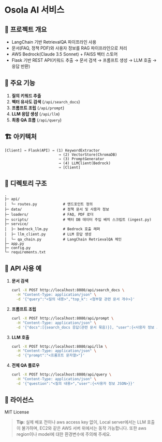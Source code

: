 # Osola AI 서비스

## 📖 프로젝트 개요

* LangChain 기반 RetrievalQA 파이프라인 사용
* 문서(FAQ, 정책 PDF)와 사용자 정보를 RAG 파이프라인으로 처리
* AWS Bedrock(Claude 3.5 Sonnet) + FAISS 벡터 스토어
* Flask 기반 REST API(키워드 추출 → 문서 검색 → 프롬프트 생성 → LLM 호출 → 응답 반환)

## 🚀 주요 기능

1. **질의 키워드 추출**
2. **벡터 유사도 검색** (`/api/search_docs`)
3. **프롬프트 조립** (`/api/prompt`)
4. **LLM 응답 생성** (`/api/llm`)
5. **최종 QA 흐름** (`/api/query`)

## 🏗️ 아키텍처

```
[Client] → Flask(API) → (1) KeywordExtractor
                         → (2) VectorStore(ChromaDB)
                         → (3) PromptGenerator
                         → (4) LLMClient(Bedrock)
                         → [Client]
```

## 📁 디렉토리 구조

```
.
├─ api/
│  └─ routes.py            # 엔드포인트 정의
├─ data/                   # 정책 문서 및 사용자 정보
├─ loaders/                # FAQ, PDF 로더
├─ scripts/                # 벡터 DB 데이터 주입 배치 스크립트 (ingest.py)
├─ service/
│  ├─ bedrock_llm.py       # Bedrock 호출 래퍼
│  ├─ llm_client.py        # LLM 응답 생성
│  └─ qa_chain.py          # LangChain RetrievalQA 체인
├─ app.py                  
├─ config.py               
└─ requirements.txt        
```


## 📡 API 사용 예

1. **문서 검색**

   ```bash
   curl -X POST http://localhost:8080/api/search_docs \
     -H "Content-Type: application/json" \
     -d '{"query":"<질의 내용>","top_k": <첨부할 관련 문서 개수>}'
   ```

2. **프롬프트 조립**

   ```bash
   curl -X POST http://localhost:8080/api/prompt \
     -H "Content-Type: application/json" \
     -d '{"docs":[{search_docs 응답(관련 문서 묶음)}], "user":{<사용자 정보 JSON>}, "question":"<질의 내용>?"}'
   ```

3. **LLM 호출**

   ```bash
   curl -X POST http://localhost:8080/api/llm \
     -H "Content-Type: application/json" \
     -d '{"prompt":"<프롬프트 문자열>"}'
   ```

4. **전체 QA 플로우**

   ```bash
   curl -X POST http://localhost:8080/api/query \
     -H "Content-Type: application/json" \
     -d '{"question":"<질의 내용>","user":{<사용자 정보 JSON>}}'
   ```


## 📄 라이선스

MIT License

> **Tip:**
> 실제 배포 전이나 aws access key 없이, Local server에서는 LLM 호출이 불가하며, EC2와 같은 AWS 서버 위에서는 동작 가능합니다.
> 또한 aws region이나 model에 대한 환경변수에 주의해 주세요.
